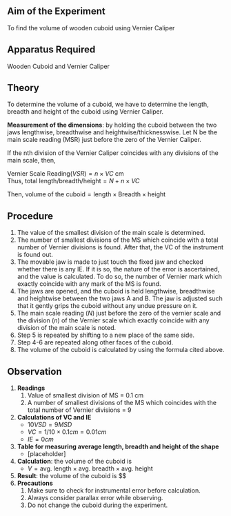 ## Aim of the Experiment 
To find the volume of wooden cuboid using Vernier Caliper

## Apparatus Required 
Wooden Cuboid and Vernier Caliper 

## Theory 
To determine the volume of a cuboid, we have to determine the length, breadth and height of the cuboid using Vernier Caliper. 

**Measurement of the dimensions**: by holding the cuboid between the two jaws lengthwise, breadthwise and heightwise/thicknesswise. Let N be the main scale reading (MSR) just before the zero of the Vernier Caliper. 

If the nth division of the Vernier Caliper coincides with any divisions of the main scale, then, 

$\text{Vernier Scale Reading} (VSR) = n \times VC \text{ cm}$  
$\text{Thus, total length/breadth/height} = N + n \times VC$

$\text{Then, volume of the cuboid} = \text{length} \times \text{Breadth} \times \text{height}$

## Procedure 
1. The value of the smallest division of the main scale is determined.
2. The number of smallest divisions of the MS which coincide with a total number of Vernier divisions is found. After that, the VC of the instrument is found out. 
3. The movable jaw is made to just touch the fixed jaw and checked whether there is any IE. If it is so, the nature of the error is ascertained, and the value is calculated. To do so, the number of Vernier mark which exactly coincide with any mark of the MS is found. 
4. The jaws are opened, and the cuboid is held lengthwise, breadthwise and heightwise between the two jaws A and B. The jaw is adjusted such that it gently grips the cuboid without any undue pressure on it. 
5. The main scale reading ($N$) just before the zero of the vernier scale and the division ($n$) of the Vernier scale which exactly coincide with any division of the main scale is noted. 
6. Step 5 is repeated by shifting to a new place of the same side. 
7. Step 4-6 are repeated along other faces of the cuboid. 
8. The volume of the cuboid is calculated by using the formula cited above. 

## Observation 
1. **Readings** 
    1. Value of smallest division of MS = 0.1 cm 
    2. A number of smallest divisions of the MS which coincides with the total number of Vernier divisions = 9 
2. **Calculations of VC and IE** 
    - $10 VSD = 9 MSD$ 
    - $VC = 1/10 \times 0.1 cm = 0.01 cm$
    - $IE = 0 cm$
3. **Table for measuring average length, breadth and height of the shape**
    - [placeholder]
4. **Calculation**: the volume of the cuboid is 
    - $V = \text{avg. length} \times \text{avg. breadth} \times \text{avg. height}$
5. **Result**: the volume of the cuboid is $$
6. **Precautions**
    1. Make sure to check for instrumental error before calculation. 
    2. Always consider parallax error while observing. 
    3. Do not change the cuboid during the experiment. 
